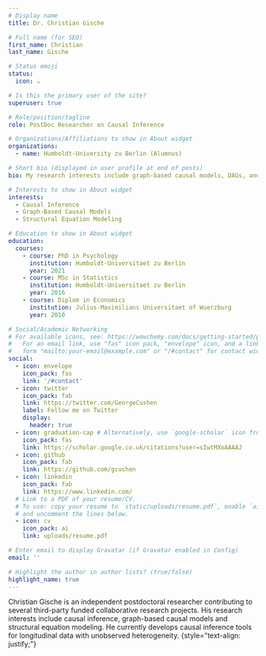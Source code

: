 ```yaml
---
# Display name
title: Dr. Christian Gische

# Full name (for SEO)
first_name: Christian
last_name: Gische

# Status emoji
status:
  icon: ☕️

# Is this the primary user of the site?
superuser: true

# Role/position/tagline
role: PostDoc Researcher on Causal Inference

# Organizations/Affiliations to show in About widget
organizations:
  - name: Humboldt-University zu Berlin (Alumnus)

# Short bio (displayed in user profile at end of posts)
bio: My research interests include graph-based causal models, DAGs, and structrual equation modeling.

# Interests to show in About widget
interests:
  - Causal Inference
  - Graph-Based Causal Models
  - Structural Equation Modeling

# Education to show in About widget
education:
  courses:
    - course: PhD in Psychology
      institution: Humboldt-Universitaet zu Berlin
      year: 2021
    - course: MSc in Statistics
      institution: Humboldt-Universitaet zu Berlin
      year: 2016
    - course: Diplom in Economics
      institution: Julius-Maximilians Universitaet of Wuerzburg
      year: 2010

# Social/Academic Networking
# For available icons, see: https://wowchemy.com/docs/getting-started/page-builder/#icons
#   For an email link, use "fas" icon pack, "envelope" icon, and a link in the
#   form "mailto:your-email@example.com" or "/#contact" for contact widget.
social:
  - icon: envelope
    icon_pack: fas
    link: '/#contact'
  - icon: twitter
    icon_pack: fab
    link: https://twitter.com/GeorgeCushen
    label: Follow me on Twitter
    display:
      header: true
  - icon: graduation-cap # Alternatively, use `google-scholar` icon from `ai` icon pack
    icon_pack: fas
    link: https://scholar.google.co.uk/citations?user=sIwtMXoAAAAJ
  - icon: github
    icon_pack: fab
    link: https://github.com/gcushen
  - icon: linkedin
    icon_pack: fab
    link: https://www.linkedin.com/
  # Link to a PDF of your resume/CV.
  # To use: copy your resume to `static/uploads/resume.pdf`, enable `ai` icons in `params.yaml`,
  # and uncomment the lines below.
  - icon: cv
    icon_pack: ai
    link: uploads/resume.pdf

# Enter email to display Gravatar (if Gravatar enabled in Config)
email: ''

# Highlight the author in author lists? (true/false)
highlight_name: true
---
```


Christian Gische is an independent postdoctoral researcher contributing to several third-party funded collaborative research projects. His research interests include causal inference, graph-based causal models and structural equation modeling. He currently develops causal inference tools for longitudinal data with unobserved heterogeneity.
{style="text-align: justify;"}
